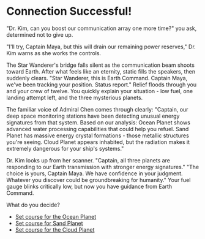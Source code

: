 # Connection Successful!

"Dr. Kim, can you boost our communication array one more time?" you ask, determined not to give up.

"I'll try, Captain Maya, but this will drain our remaining power reserves," Dr. Kim warns as she works the controls.

The Star Wanderer's bridge falls silent as the communication beam shoots toward Earth. After what feels like an eternity, static fills the speakers, then suddenly clears.
"Star Wanderer, this is Earth Command. Captain Maya, we've been tracking your position. Status report."
Relief floods through you and your crew of twelve. You quickly explain your situation - low fuel, one landing attempt left, and the three mysterious planets.

The familiar voice of Admiral Chen comes through clearly:
"Captain, our deep space monitoring stations have been detecting unusual energy signatures from that system. Based on our analysis: Ocean Planet shows advanced water processing capabilities that could help you refuel. Sand Planet has massive energy crystal formations - those metallic structures you're seeing. Cloud Planet appears inhabited, but the radiation makes it extremely dangerous for your ship's systems."

Dr. Kim looks up from her scanner. "Captain, all three planets are responding to our Earth transmission with stronger energy signatures."
"The choice is yours, Captain Maya. We have confidence in your judgment. Whatever you discover could be groundbreaking for humanity."
Your fuel gauge blinks critically low, but now you have guidance from Earth Command.

What do you decide?

- [Set course for the Ocean Planet](ocean.md)
- [Set course for Sand Planet](sand-planet.md)
- [Set course for the Cloud Planet](cloud-planet.md)
